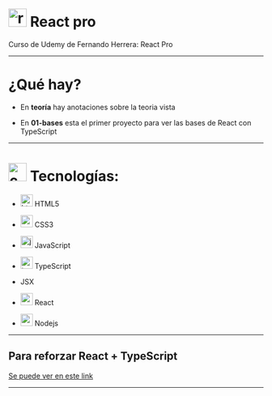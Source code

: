 # <img width="36" height="36" src="https://img.icons8.com/office/36/react.png" alt="react"/> React pro

Curso de Udemy de Fernando Herrera: React Pro

---

# ¿Qué hay?

- En **teoría** hay anotaciones sobre la teoria vista

- En **01-bases** esta el primer proyecto para ver las bases de React con TypeScript

---

# <img width="36" height="36" src="https://img.icons8.com/officel/16/command-line.png" alt="command-line"/> Tecnologías:

- <img width="24" height="24" src="https://img.icons8.com/color/24/html-5--v1.png" alt="html5"/> HTML5

- <img width="24" height="24" src="https://img.icons8.com/color/24/css3.png" alt="css3"/> CSS3

- <img width="24" height="24" src="https://img.icons8.com/color/24/javascript--v1.png" alt="javascript"/> JavaScript

- <img width="24" height="24" src="https://img.icons8.com/color/24/typescript.png" alt="typescript"/> TypeScript

- JSX

- <img width="24" height="24" src="https://img.icons8.com/office/24/react.png" alt="react"/> React

- <img width="24" height="24" src="https://img.icons8.com/color/24/nodejs.png" alt="nodejs"/> Nodejs

---

## Para reforzar React + TypeScript

[Se puede ver en este link](https://www.youtube.com/playlist?list=PLCKuOXG0bPi26-eawizqyLOgM7j66H_4M)

---
